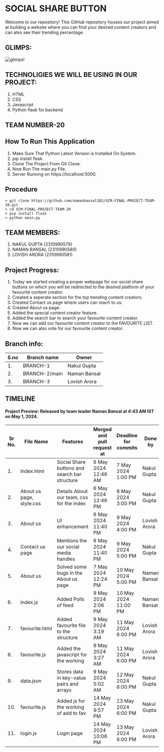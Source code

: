 # SOCIAL SHARE BUTTON

Welcome to our repository! This GitHub repository houses our project aimed at building a website where you can find your desired content creators and can also see their trending percentage.

## GLIMPS:

![glimps!](static//images/Screenshot%202024-05-15%20183302.png)

## TECHNOLIGIES WE WILL BE USING IN OUR PROJECT:
1. HTML
2. CSS
3. Javascript
4. Python flask for backend

## TEAM NUMBER-20

## How To Run This Application
1. Make Sure That Python Latest Version is Installed On System.
2. pip install flask.
3. Clone The Project From Git Clone.
4. Now Run The main.py File.
5. Server Running on https://localhost:5000.

## Procedure
```
> git clone https://github.com/namanbansal102/SCM-FINAL-PROJECT-TEAM-20.git
> cd SCM-FINAL-PROJECT-TEAM-20
> pip install flask
> python main.py
```

## TEAM MEMBERS:

1. NAKUL GUPTA (2310990579)
2. NAMAN BANSAL (2310990580)
3. LOVISH ARORA (2310990581)

## Project Progress:
1. Today we started creating a proper webpage for our social share buttons on which you will be redirected to the desired platform of your favourite content creator.
2. Created a seperate section for the top trending content creators.
3. Created Contact us page where users can reach to us.
4. Created About us page.
5. Added the special content creator feature.
6. Added the search bar to search your favourite content creator.
7. Now we can add our favourite content creator to the FAVOURITE LIST.
8. Now we can also vote for our favourite content creator.

## Branch info:

| S.no | Branch name | Owner |
|-----------------|-----------------|-----------------|
|1. |BRANCH-1|Nakul Gupta|
|2. |BRANCH-2/main|Naman Bansal|
|3.|BRANCH-3|Lovish Arora|
## TIMELINE

#### Project Preview: Released by team leader Naman Bansal at 4:43 AM IST on May 1, 2024.


| Sr No. | File Name     | Features                                      | Merged and pull request at | Deadline for commits | Done by      |
|--------|---------------|-----------------------------------------------|----------------------------|----------------------|--------------|
| 1.     | Index.html    | Social Share buttons and search bar structure| 6 May 2024 12:46 AM       | 7 May 2024 1:00 PM   | Nakul Gupta  |
| 2.     | About us page, style.css | Details About our team, css for the index | 6 May 2024 12:46 PM       | 8 May 2024 3:00 PM   | Nakul Gupta  |
| 3.     | About us       | UI enhancement                               | 6 May 2024 11:40 PM       | 9 May 2024 4:00 PM   | Lovish Arora |
| 4.     | Contact us page| Mentions the our social media handles        | 6 May 2024 11:40 PM       | 9 May 2024 5:00 PM   | Nakul Gupta  |
| 5.     | About us       | Solved some bugs in the About us page        | 7 May 2024 12:24 PM       | 10 May 2024 5:00 PM  | Naman Bansal |
| 6.     | index.js       | Added Polls of feed                          | 9 May 2024 2:06 PM        | 10 May 2024 11:00 PM | Naman Bansal |
| 7.     | favourite.html | Added favourite file to the structure        | 9 May 2024 3:19 AM        | 11 May 2024 6:00 PM  | Lovish Arora |
| 8.     | favourite.js   | Added the javascript for the working         | 9 May 2024 3:27 AM        | 11 May 2024 6:00 PM  | Lovish Arora |
| 9.     | data.json      | Stores data in key-value pairs and arrays    | 9 May 2024 5:02 AM        | 12 May 2024 6:00 PM  | Nakul Gupta  |
| 10.    | favourite.js   | Added js for the working of add to fav       | 14 May 2024 9:57 PM       | 13 May 2024 6:00 PM  | Nakul Gupta  |
| 11.    | login.js       | Login page                                   | 14 May 2024 10:06 PM      | 13 May 2024 6:00 PM  | Lovish Arora |

